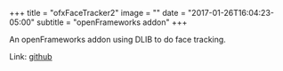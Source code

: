 +++
title = "ofxFaceTracker2"
image = ""
date = "2017-01-26T16:04:23-05:00"
subtitle = "openFrameworks addon"
+++

An openFrameworks addon using DLIB to do face tracking.

Link: [github](https://github.com/HalfdanJ/ofxFaceTracker2)